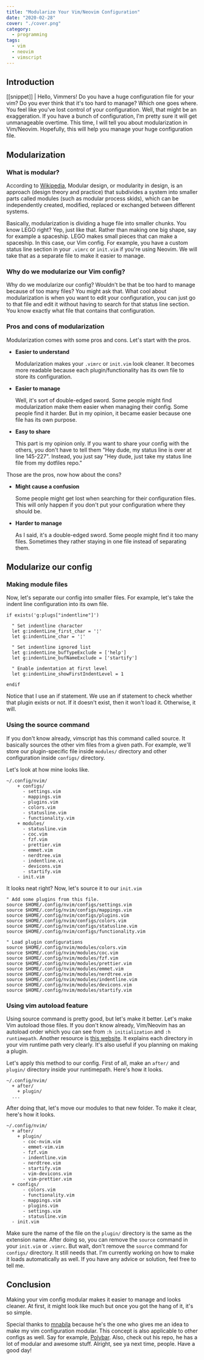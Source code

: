 ```yaml
---
title: "Modularize Your Vim/Neovim Configuration"
date: "2020-02-28"
cover: "./cover.png"
category:
  - programming
tags:
  - vim
  - neovim
  - vimscript
---
```


## Introduction
[[snippet]]
| Hello, Vimmers! Do you have a huge configuration file for your vim? Do you ever think that it's too hard to manage? Which one goes where. You feel like you've lost control of your configuration. Well, that might be an exaggeration. If you have a bunch of configuration, I'm pretty sure it will get unmanageable overtime. This time, I will tell you about modularization in Vim/Neovim. Hopefully, this will help you manage your huge configuration file.

## Modularization
### What is modular?
According to [Wikipedia](https://en.wikipedia.org/wiki/Modular_design), Modular design, or modularity in design, is an approach (design theory and practice) that subdivides a system into smaller parts called modules (such as modular process skids), which can be independently created, modified, replaced or exchanged between different systems.

Basically, modularization is dividing a huge file into smaller chunks. You know LEGO right? Yep, just like that. Rather than making one big shape, say for example a spaceship. LEGO makes small pieces that can make a spaceship. In this case, our Vim config. For example, you have a custom status line section in your `.vimrc` or `init.vim` if you're using Neovim. We will take that as a separate file to make it easier to manage.

### Why do we modularize our Vim config?
Why do we modularize our config? Wouldn't be that be too hard to manage because of too many files? You might ask that. What cool about modularization is when you want to edit your configuration, you can just go to that file and edit it without having to search for that status line section. You know exactly what file that contains that configuration.

### Pros and cons of modularization
Modularization comes with some pros and cons. Let's start with the pros.

  - **Easier to understand**

      Modularization makes your `.vimrc` or `init.vim` look cleaner. It becomes more readable because each plugin/functionality has its own file to store its configuration.

  - **Easier to manage**

      Well, it's sort of double-edged sword. Some people might find modularization make them easier when managing their config. Some people find it harder. But in my opinion, it became easier because one file has its own purpose.

  - **Easy to share**

      This part is my opinion only. If you want to share your config with the others, you don't have to tell them "Hey dude, my status line is over at line 145-227". Instead, you just say "Hey dude, just take my status line file from my dotfiles repo."

Those are the pros, now how about the cons?

  - **Might cause a confusion**

      Some people might get lost when searching for their configuration files. This will only happen if you don't put your configuration where they should be.

  - **Harder to manage**

      As I said, it's a double-edged sword. Some people might find it too many files. Sometimes they rather staying in one file instead of separating them.

## Modularize our config
### Making module files
Now, let's separate our config into smaller files. For example, let's take the indent line configuration into its own file.

```vim
if exists('g:plugs["indentline"]')

  " Set indentline character
  let g:indentLine_first_char = '¦'
  let g:indentLine_char = '¦'

  " Set indentline ignored list
  let g:indentLine_bufTypeExclude = ['help']
  let g:indentLine_bufNameExclude = ['startify']

  " Enable indentation at first level
  let g:indentLine_showFirstIndentLevel = 1

endif
```

Notice that I use an if statement. We use an if statement to check whether that plugin exists or not. If it doesn't exist, then it won't load it. Otherwise, it will.

### Using the source command
If you don't know already, vimscript has this command called source. It basically sources the other vim files from a given path. For example, we'll store our plugin-specific file inside `modules/` directory and other configuration inside `configs/` directory.

Let's look at how mine looks like.
```
~/.config/nvim/
    + configs/
      - settings.vim
      - mappings.vim
      - plugins.vim
      - colors.vim
      - statusline.vim
      - functionality.vim
    + modules/
      - statusline.vim
      - coc.vim
      - fzf.vim
      - prettier.vim
      - emmet.vim
      - nerdtree.vim
      - indentline.vi
      - devicons.vim
      - startify.vim
    - init.vim
```

It looks neat right? Now, let's source it to our `init.vim`

```vim
" Add some plugins from this file.
source $HOME/.config/nvim/configs/settings.vim
source $HOME/.config/nvim/configs/mappings.vim
source $HOME/.config/nvim/configs/plugins.vim
source $HOME/.config/nvim/configs/colors.vim
source $HOME/.config/nvim/configs/statusline.vim
source $HOME/.config/nvim/configs/functionality.vim

" Load plugin configurations
source $HOME/.config/nvim/modules/colors.vim
source $HOME/.config/nvim/modules/coc.vim
source $HOME/.config/nvim/modules/fzf.vim
source $HOME/.config/nvim/modules/prettier.vim
source $HOME/.config/nvim/modules/emmet.vim
source $HOME/.config/nvim/modules/nerdtree.vim
source $HOME/.config/nvim/modules/indentline.vim
source $HOME/.config/nvim/modules/devicons.vim
source $HOME/.config/nvim/modules/startify.vim
```

### Using vim autoload feature
Using source command is pretty good, but let's make it better. Let's make Vim autoload those files. If you don't know already, Vim/Neovim has an autoload order which you can see from `:h initialization` and `:h runtimepath`. Another resource is [this website](https://learnvimscriptthehardway.stevelosh.com/chapters/42.html#vimafter). It explains each directory in your vim runtime path very clearly. It's also useful if you planning on making a plugin.

Let's apply this method to our config. First of all, make an `after/` and `plugin/` directory inside your runtimepath. Here's how it looks.

```
~/.config/nvim/
  + after/
    + plugin/
  ...
```

After doing that, let's move our modules to that new folder. To make it clear, here's how it looks.

```
~/.config/nvim/
  + after/
    + plugin/
      - coc-nvim.vim
      - emmet-vim.vim
      - fzf.vim
      - indentline.vim
      - nerdtree.vim
      - startify.vim
      - vim-devicons.vim
      - vim-prettier.vim
  + configs/
      - colors.vim
      - functionality.vim
      - mappings.vim
      - plugins.vim
      - settings.vim
      - statusline.vim
  - init.vim
```

Make sure the name of the file on the `plugin/` directory is the same as the extension name. After doing so, you can remove the `source` command in your `init.vim` or `.vimrc`. But wait, don't remove the `source` command for `configs/` directory. It still needs that. I'm currently working on how to make it loads automatically as well. If you have any advice or solution, feel free to tell me.

## Conclusion
Making your vim config modular makes it easier to manage and looks cleaner. At first, it might look like much but once you got the hang of it, it's so simple.

Special thanks to [mnabila](https://github.com/mnabila) because he's the one who gives me an idea to make my vim configuration modular. This concept is also applicable to other configs as well. Say for example, [Polybar](https://github.com/polybar/polybar). Also, check out his repo, he has a lot of modular and awesome stuff. Alright, see ya next time, people. Have a good day!

